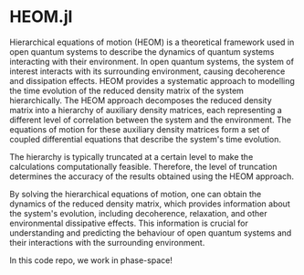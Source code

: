 # HEOM.jl

Hierarchical equations of motion (HEOM) is a theoretical framework used in open quantum systems to describe the dynamics of quantum systems interacting with their environment. In open quantum systems, the system of interest interacts with its surrounding environment, causing decoherence and dissipation effects. HEOM provides a systematic approach to modelling the time evolution of the reduced density matrix of the system hierarchically. The HEOM approach decomposes the reduced density matrix into a hierarchy of auxiliary density matrices, each representing a different level of correlation between the system and the environment. The equations of motion for these auxiliary density matrices form a set of coupled differential equations that describe the system's time evolution.

The hierarchy is typically truncated at a certain level to make the calculations computationally feasible. Therefore, the level of truncation determines the accuracy of the results obtained using the HEOM approach.

By solving the hierarchical equations of motion, one can obtain the dynamics of the reduced density matrix, which provides information about the system's evolution, including decoherence, relaxation, and other environmental dissipative effects. This information is crucial for understanding and predicting the behaviour of open quantum systems and their interactions with the surrounding environment.

In this code repo, we work in phase-space!